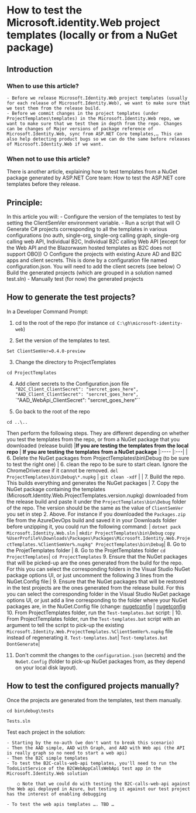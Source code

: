 # How to test the Microsoft.identity.Web project templates (locally or from a NuGet package)

## Introduction
### When to use this article?
	- Before we release Microsoft.Identity.Web project templates (usually for each release of Microsoft.Identity.Web), we want to make sure that we test them from the release build. 
	- Before we commit changes in the project templates (under ProjectTemplates\templates) in the Microsoft.Identity.Web repo, we want to make sure that we test them in depth from the repo. Changes can be changes of Major versions of package reference of Microsoft.Identity.Web, sync from ASP.NET Core templates,… This can also help detecting product bugs so we can do the same before releases of Microsoft.Identity.Web if we want.
	
### When not to use this article?
There is another article, explaining how to test templates from a NuGet package generated by ASP.NET Core team: How to test the ASP.NET core templates before they release. 

## Principle:
In this article you will:
	- Configure the version of the templates to test by setting the ClientSemVer environment variable.
	- Run a script that will
		○ Generate C# projects corresponding to all the templates in various configurations (no auth, single-org, single-org calling graph, single-org calling web API, Individual B2C, Individual B2C calling Web API [except for the Web API and the Blazorwasm hosted templates as B2C does not support OBO])
		○ Configure the projects with existing Azure AD and B2C apps and client secrets. This is done by a configuration file named configuration.json. You will need to add the client secrets (see below)
		○ Build the generated projects (which are grouped in a solution named test.sln)
	- Manually test (for now) the generated projects

## How to generate the test projects?
In a Developer Command Prompt:

1. cd to the root of the repo (for instance `cd C:\gh\microsoft-identity-web`)

2. Set the version of the templates to test.

`Set ClientSemVer=0.4.0-preview`

3. Change the directory to ProjectTemplates

`cd ProjectTemplates`

4. Add client secrets to the Configuration.json file
	 `"B2C_Client_ClientSecret": "sercret_goes_here",`
	 `"AAD_Client_ClientSecret": "sercret_goes_here",`
	 `"AAD_WebApi_ClientSecret": "sercret_goes_here"``
	        
5. Go back to the root of the repo

`cd ..\..`

Then perform the following steps. They are different depending on whether you test the templates from the repo, or from a NuGet package that you downloaded (release build)
|**If you are testing the templates from the local repo** |  **If you are testing the templates from a NuGet package**
|:----	|:---|
| 6. Delete the NuGet packages from ProjectTemplates\bin\Debug (to be sure to test the right one) | 6. clean the repo to be sure to start clean. Ignore the ChromeDriver.exe if it cannot be removed. 
`del ProjectTemplates\bin\Debug\*.nupkg` | `git clean -xdf` |
| 7. Build the repo. This builds everything and generates the NuGet packages |  7. Copy the NuGet package containing the templates (Microsoft.Identity.Web.ProjectTemplates.version.nupkg) downloaded from the release build and paste it under the `ProjectTemplates\bin\Debug` folder of the repo. The version should be the same as the value of `ClientSemVer` you set in step 2. Above. For instance if you downloaded the `Packages.zip` file from the  AzureDevOps build and saved it in your Downloads folder before unzipping it, you could run the following command: |
`dotnet pack Microsoft.Identity.Web.sln` | `mkdir ProjectTemplates\bin\Debug` `copy %UserProfile%\Downloads\Packages\Packages\Microsoft.Identity.Web.ProjectTemplates.%ClientSemVer%.nupkg" ProjectTemplates\bin\Debug`|
8. Go to the ProjetTemplates folder | 8. Go to the ProjetTemplates folder
`cd ProjectTemplates`| `cd ProjectTemplates`
9. Ensure that the NuGet packages that will be picked-up are the ones generated from the build for the repo. For this you can select the corresponding folders in the Visual Studio NuGet package options UI, or just uncomment the following 3 lines from the NuGet.Config file:| 9. Ensure that the NuGet packages that will be restored in the test projects are the ones generated from the release build. For this you can select the corresponding folder in the Visual Studio NuGet package options UI, or just add a line corresponding to the folder where your NuGet packages are, in the NuGet.Config file (change:
[nugetconfig](https://github.com/AzureAD/microsoft-identity-web/blob/f211a9ea80a34402b290b15f933d53b9b54c62e7/ProjectTemplates/nuget.config#L22-L24) | [nugetconfig](https://github.com/AzureAD/microsoft-identity-web/blob/f211a9ea80a34402b290b15f933d53b9b54c62e7/ProjectTemplates/nuget.config#L28) 
10. From ProjectTemplates folder, run the `Test-templates.bat` script: | 10. From ProjectTemplates folder, run the `Test-templates.bat`  script with an argument to tell the script to pick-up the existing `Microsoft.Identity.Web.ProjectTemplates.%ClientSemVer%.nupkg` file instead of regenerating it. 
 `Test-templates.bat`| `Test-templates.bat DontGenerate`|


11. Don't commit the changes to the `configuration.json` (secrets) and the `NuGet.Config` (folder to pick-up NuGet packages from, as they depend on your local disk layout).

## How to test the configured projects manually?

Once the projects are generated from the templates, test them manually.

`cd bin\debug\tests`

`Tests.sln`

Test each project in the solution:

	- Starting by the no-auth (we don't want to break this scenario)
	- Then the AAD simple, AAD with Graph, and AAD with Web api (the API is really graph so no need to start a web api)
	- Then the B2C simple templates
	- To test the B2C-calls-web-api templates, you'll need to run the TodoListService of the B2CWebAppCallsWebApi test app in the Microsoft.Identity.Web solution

		○ Note that we could do with testing the B2C-calls-web-api against the Web api deployed in Azure, but testing it against our test project has the interest of enabling debugging
	
	- To test the web apis templates …. TBD …






